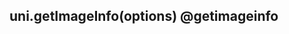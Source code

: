 ## uni.getImageInfo(options) @getimageinfo

<!-- UTSAPIJSON.getImageInfo.description -->

<!-- UTSAPIJSON.getImageInfo.param -->

<!-- UTSAPIJSON.getImageInfo.returnValue -->

<!-- UTSAPIJSON.getImageInfo.compatibility -->

<!-- UTSAPIJSON.getImageInfo.tutorial -->

<!-- UTSAPIJSON.general_type.name -->

<!-- UTSAPIJSON.general_type.param -->